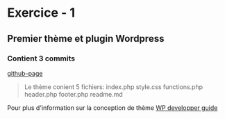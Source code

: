 # Exercice - 1
## Premier thème et plugin  Wordpress
### Contient 3 commits

[github-page](https://e2194579.github.io/31w-ext1)
> Le thème conient 5 fichiers:
index.php
style.css
functions.php
header.php
footer.php
readme.md

Pour plus d'information sur la conception de thème
[WP developper guide](https://developper.wordpress.org/theme)